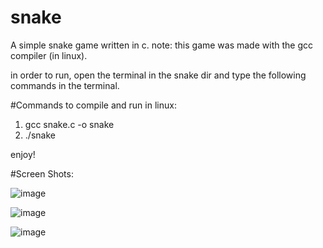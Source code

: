 # snake
A simple snake game written in c.
note: this game was made with the gcc compiler (in linux).

in order to run, open the terminal in the snake dir and type the following commands in the terminal.

#Commands to compile and run in linux:
  1. gcc snake.c -o snake
  2. ./snake
  
enjoy!

#Screen Shots: 

![image](https://user-images.githubusercontent.com/62669852/176685013-bcaae613-2ebc-44e6-85c3-40e26cec4c11.png)

![image](https://user-images.githubusercontent.com/62669852/176684348-c1ed8f56-dc2f-4b34-bab4-0f2ae94183a7.png)

![image](https://user-images.githubusercontent.com/62669852/176684719-311d2340-9283-42f8-bf73-5d8e108ea63b.png)
